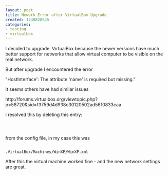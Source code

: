 ```yaml
---
layout: post
title: Nework Error after VirtualBox Upgrade
created: 1240828545
categories:
- testing
- virtualbox
---
```

<p>
I decided to upgrade  VirtualBox because the newer versions have much better support for networks that allow virtual computer to be visible on the real network.
</p>
<p>
But after upgrade I encountered the error
</p>
<p>
&quot;HostInterface': The attribute 'name' is required but missing.&quot;
</p>
<p>
It seems others have had similar issues
</p>
<p>
http://forums.virtualbox.org/viewtopic.php?p=58720&amp;sid=f3759d4d938c30120502ad5610833caa
</p>
<p>
I resolved this by deleting this entry: 
</p>
<code>
<HostInterface/>   
</code>
<p>
from the config file, in my case this was 
</p>
<code>
.VirtualBox/Machines/WinXP/WinXP.xml
</code>
<p>
After this the virtual machine worked fine - and the new network settings are great. 
</p>
